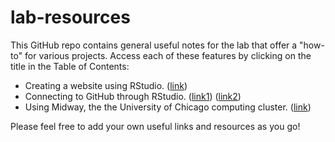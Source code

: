 # lab-resources

This GitHub repo contains general useful notes for the lab that offer a "how-to" for various projects. Access each of these features by clicking on the title in the Table of Contents:

- Creating a website using RStudio. ([link](http://nickstrayer.me/RMarkdown_Sites_tutorial/))
- Connecting to GitHub through RStudio. ([link1](https://www.r-bloggers.com/2014/05/rstudio-pushing-to-github-with-ssh-authentication/)) ([link2](https://cyberhelp.sesync.org/faq/set-up-gitlab-ssh-key.html))
- Using Midway, the the University of Chicago computing cluster. ([link]())

Please feel free to add your own useful links and resources as you go!
